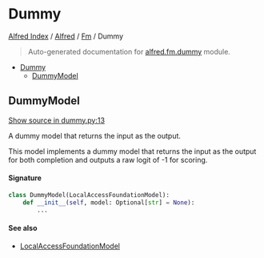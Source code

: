 # Dummy

[Alfred Index](../../README.md#alfred-index) /
[Alfred](../index.md#alfred) /
[Fm](./index.md#fm) /
Dummy

> Auto-generated documentation for [alfred.fm.dummy](../../../alfred/fm/dummy.py) module.

- [Dummy](#dummy)
  - [DummyModel](#dummymodel)

## DummyModel

[Show source in dummy.py:13](../../../alfred/fm/dummy.py#L13)

A dummy model that returns the input as the output.

This model implements a dummy model that returns the
input as the output for both completion and outputs a raw logit of -1 for scoring.

#### Signature

```python
class DummyModel(LocalAccessFoundationModel):
    def __init__(self, model: Optional[str] = None):
        ...
```

#### See also

- [LocalAccessFoundationModel](./model.md#localaccessfoundationmodel)